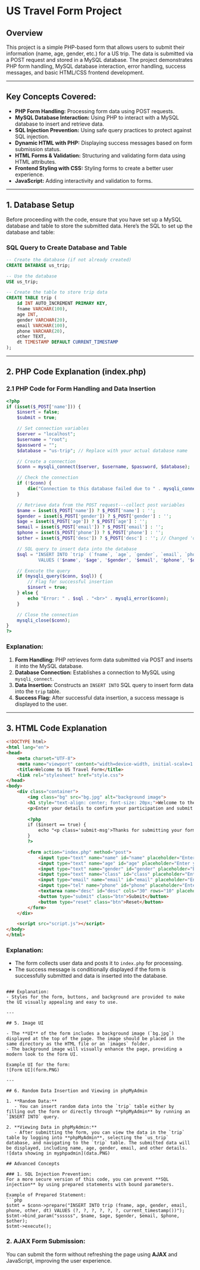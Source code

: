
# US Travel Form Project

## Overview

This project is a simple PHP-based form that allows users to submit their information (name, age, gender, etc.) for a US trip. The data is submitted via a POST request and stored in a MySQL database. The project demonstrates PHP form handling, MySQL database interaction, error handling, success messages, and basic HTML/CSS frontend development.

---

## Key Concepts Covered:
- **PHP Form Handling:** Processing form data using POST requests.
- **MySQL Database Interaction:** Using PHP to interact with a MySQL database to insert and retrieve data.
- **SQL Injection Prevention:** Using safe query practices to protect against SQL injection.
- **Dynamic HTML with PHP:** Displaying success messages based on form submission status.
- **HTML Forms & Validation:** Structuring and validating form data using HTML attributes.
- **Frontend Styling with CSS:** Styling forms to create a better user experience.
- **JavaScript:** Adding interactivity and validation to forms.

---

## 1. Database Setup

Before proceeding with the code, ensure that you have set up a MySQL database and table to store the submitted data. Here’s the SQL to set up the database and table:

### SQL Query to Create Database and Table

```sql
-- Create the database (if not already created)
CREATE DATABASE us_trip;

-- Use the database
USE us_trip;

-- Create the table to store trip data
CREATE TABLE trip (
    id INT AUTO_INCREMENT PRIMARY KEY,
    fname VARCHAR(100),
    age INT,
    gender VARCHAR(20),
    email VARCHAR(100),
    phone VARCHAR(20),
    other TEXT,
    dt TIMESTAMP DEFAULT CURRENT_TIMESTAMP
);
```

---

## 2. PHP Code Explanation (index.php)

### 2.1 PHP Code for Form Handling and Data Insertion

```php
<?php
if (isset($_POST['name'])) {
    $insert = false;
    $submit = true;

    // Set connection variables
    $server = "localhost";
    $username = "root";
    $password = "";
    $database = "us-trip"; // Replace with your actual database name

    // Create a connection
    $conn = mysqli_connect($server, $username, $password, $database);

    // Check the connection
    if (!$conn) {
        die("Connection to this database failed due to " . mysqli_connect_error());
    }

    // Retrieve data from the POST request---collect post variables
    $name = isset($_POST['name']) ? $_POST['name'] : '';
    $gender = isset($_POST['gender']) ? $_POST['gender'] : '';
    $age = isset($_POST['age']) ? $_POST['age'] : '';
    $email = isset($_POST['email']) ? $_POST['email'] : '';
    $phone = isset($_POST['phone']) ? $_POST['phone'] : '';
    $other = isset($_POST['desc']) ? $_POST['desc'] : ''; // Changed 'other' to 'desc' as per the form field

    // SQL query to insert data into the database
    $sql = "INSERT INTO `trip` (`fname`, `age`, `gender`, `email`, `phone`, `other`, `dt`) 
            VALUES ('$name', '$age', '$gender', '$email', '$phone', '$other', current_timestamp())";

    // Execute the query
    if (mysqli_query($conn, $sql)) {
        // Flag for successful insertion
        $insert = true;
    } else {
        echo "Error: " . $sql . "<br>" . mysqli_error($conn);
    }

    // Close the connection
    mysqli_close($conn);
}
?>
```

### Explanation:
1. **Form Handling:** PHP retrieves form data submitted via POST and inserts it into the MySQL database.
2. **Database Connection:** Establishes a connection to MySQL using `mysqli_connect`.
3. **Data Insertion:** Constructs an `INSERT INTO` SQL query to insert form data into the `trip` table.
4. **Success Flag:** After successful data insertion, a success message is displayed to the user.

---

## 3. HTML Code Explanation

```html
<!DOCTYPE html>
<html lang="en">
<head>
    <meta charset="UTF-8">
    <meta name="viewport" content="width=device-width, initial-scale=1.0">
    <title>Welcome to US Travel Form</title>
    <link rel="stylesheet" href="style.css">
</head>
<body>
    <div class="container">
        <img class="bg" src="bg.jpg" alt="background image">
        <h1 style="text-align: center; font-size: 20px;">Welcome to the US Travel Form</h1>
        <p>Enter your details to confirm your participation and submit this form.</p>
        
        <?php
        if ($insert == true) {
            echo "<p class='submit-msg'>Thanks for submitting your form for the US trip!</p>";
        }
        ?>

        <form action="index.php" method="post">
            <input type="text" name="name" id="name" placeholder="Enter your name" required>
            <input type="text" name="age" id="age" placeholder="Enter your age" required>
            <input type="text" name="gender" id="gender" placeholder="Enter your gender" required>
            <input type="text" name="class" id="class" placeholder="Enter your class" required>
            <input type="email" name="email" id="email" placeholder="Enter your email" required>
            <input type="tel" name="phone" id="phone" placeholder="Enter your phone number" required>
            <textarea name="desc" id="desc" cols="30" rows="10" placeholder="Enter any other information here"></textarea>
            <button type="submit" class="btn">Submit</button>
            <button type="reset" class="btn">Reset</button>
        </form>
    </div>

    <script src="script.js"></script>
</body>
</html>
```

### Explanation:
- The form collects user data and posts it to `index.php` for processing.
- The success message is conditionally displayed if the form is successfully submitted and data is inserted into the database.

```

### Explanation:
- Styles for the form, buttons, and background are provided to make the UI visually appealing and easy to use.

---

## 5. Image UI

- The **UI** of the form includes a background image (`bg.jpg`) displayed at the top of the page. The image should be placed in the same directory as the HTML file or an `images` folder.
- The background image will visually enhance the page, providing a modern look to the form UI.

Example UI for the form:
![Form UI](form.PNG)

---

## 6. Random Data Insertion and Viewing in phpMyAdmin

1. **Random Data:**
   - You can insert random data into the `trip` table either by filling out the form or directly through **phpMyAdmin** by running an `INSERT INTO` query.

2. **Viewing Data in phpMyAdmin:**
   - After submitting the form, you can view the data in the `trip` table by logging into **phpMyAdmin**, selecting the `us_trip` database, and navigating to the `trip` table. The submitted data will be displayed, including name, age, gender, email, and other details.
![data showing in myphpadmin](data.PNG)

## Advanced Concepts

### 1. SQL Injection Prevention:
For a more secure version of this code, you can prevent **SQL injection** by using prepared statements with bound parameters.

Example of Prepared Statement:
```php
$stmt = $conn->prepare("INSERT INTO trip (fname, age, gender, email, phone, other, dt) VALUES (?, ?, ?, ?, ?, ?, current_timestamp())");
$stmt->bind_param("ssssss", $name, $age, $gender, $email, $phone, $other);
$stmt->execute();
```

### 2. AJAX Form Submission:
You can submit the form without refreshing the page using **AJAX** and JavaScript, improving the user experience.

